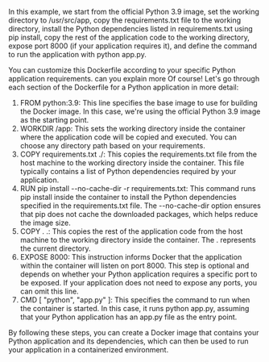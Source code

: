 In this example, we start from the official Python 3.9 image, set the working directory to /usr/src/app, copy the requirements.txt file to the working directory, install the Python dependencies listed in requirements.txt using pip install, copy the rest of the application code to the working directory, expose port 8000 (if your application requires it), and define the command to run the application with python app.py.

You can customize this Dockerfile according to your specific Python application requirements.
can you explain more
Of course! Let's go through each section of the Dockerfile for a Python application in more detail:
1.	FROM python:3.9: This line specifies the base image to use for building the Docker image. In this case, we're using the official Python 3.9 image as the starting point.
2.	WORKDIR /app: This sets the working directory inside the container where the application code will be copied and executed. You can choose any directory path based on your requirements.
3.	COPY requirements.txt ./: This copies the requirements.txt file from the host machine to the working directory inside the container. This file typically contains a list of Python dependencies required by your application.
4.	RUN pip install --no-cache-dir -r requirements.txt: This command runs pip install inside the container to install the Python dependencies specified in the requirements.txt file. The --no-cache-dir option ensures that pip does not cache the downloaded packages, which helps reduce the image size.
5.	COPY . .: This copies the rest of the application code from the host machine to the working directory inside the container. The . represents the current directory.
6.	EXPOSE 8000: This instruction informs Docker that the application within the container will listen on port 8000. This step is optional and depends on whether your Python application requires a specific port to be exposed. If your application does not need to expose any ports, you can omit this line.
7.	CMD [ "python", "app.py" ]: This specifies the command to run when the container is started. In this case, it runs python app.py, assuming that your Python application has an app.py file as the entry point.

By following these steps, you can create a Docker image that contains your Python application and its dependencies, which can then be used to run your application in a containerized environment.
